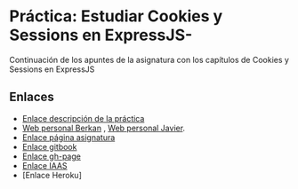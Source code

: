 # **Práctica: Estudiar Cookies y Sessions en ExpressJS-**

Continuación de los apuntes de la asignatura con los capítulos de Cookies y Sessions en ExpressJS

## Enlaces

*  [Enlace descripción de la práctica](https://casianorodriguezleon.gitbooks.io/ull-esit-1617/content/practicas/practicalearningcookies.html)
* [Web personal Berkan](https://berkanrhdz.github.io) , [Web personal Javier](https://javiergonher.github.io/).
* [Enlace página asignatura](https://campusvirtual.ull.es/1617/course/view.php?id=1136)
*  [Enlace gitbook](https://javiergonher.gitbooks.io/estudiar-cookies-y-sessions-en-expressjs-berkan-javier-35l1)
*  [Enlace gh-page](https://ull-esit-dsi-1617.github.io/estudiar-cookies-y-sessions-en-expressjs-berkan-javier-35l1)
* [Enlace IAAS](http://10.6.129.236:8081/)
* [Enlace Heroku]
